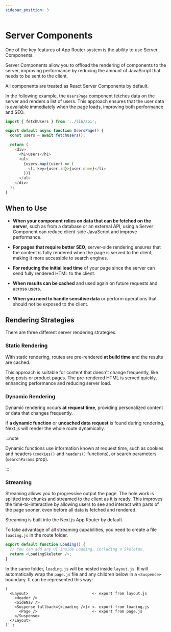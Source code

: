 ```yaml
---
sidebar_position: 3
---
```


# Server Components

One of the key features of App Router system is the ability to use Server
Components.

Server Components allow you to offload the rendering of components to the
server, improving performance by reducing the amount of JavaScript that needs to
be sent to the client.

All components are treated as React Server Components by default.

In the following example, the `UsersPage` component fetches data on the server
and renders a list of users. This approach ensures that the user data is
available immediately when the page loads, improving both performance and SEO.

```javascript title="app/users/page.js"
import { fetchUsers } from '../lib/api';

export default async function UsersPage() {
  const users = await fetchUsers();

  return (
    <div>
      <h1>Users</h1>
      <ul>
        {users.map((user) => (
          <li key={user.id}>{user.name}</li>
        ))}
      </ul>
    </div>
  );
}
```

## When to Use

- **When your component relies on data that can be fetched on the server**, such
  as from a database or an external API, using a Server Component can reduce
  client-side JavaScript and improve performance.

- **For pages that require better SEO**, server-side rendering ensures that the
  content is fully rendered when the page is served to the client, making it
  more accessible to search engines.

- **For reducing the initial load time** of your page since the server can send
  fully rendered HTML to the client.

- **When results can be cached** and used again on future requests and across
  users.

- **When you need to handle sensitive data** or perform operations that should
  not be exposed to the client.

## Rendering Strategies

There are three different server rendering strategies.

### Static Rendering

With static rendering, routes are pre-rendered **at build time** and the results
are cached.

This approach is suitable for content that doesn't change frequently, like blog
posts or product pages. The pre-rendered HTML is served quickly, enhancing
performance and reducing server load.

### Dynamic Rendering

Dynamic rendering occurs **at request time**, providing personalized content or
data that changes frequently.

If **a dynamic function** or **uncached data request** is found during
rendering, Next.js will render the whole route dynamically.

:::note

Dynamic functions use information known at request time, such as cookies and
headers (`cookies()` and `headers()` functions), or search parameters
(`searchParams` prop).

:::

### Streaming

Streaming allows you to progressive output the page. The hole work is splitted
into chunks and streamed to the client as it is ready. This improves the
time-to-interactive by allowing users to see and interact with parts of the page
sooner, even before all data is fetched and rendered.

Streaming is built into the Next.js App Router by default.

To take advantage of all streaming capabilities, you need to create a file
`loading.js` in the route folder.

```javascript
export default function Loading() {
  // You can add any UI inside Loading, including a Skeleton.
  return <LoadingSkeleton />;
}
```

In the same folder, `loading.js` will be nested inside `layout.js`. It will
automatically wrap the `page.js` file and any children below in a `<Suspense>`
boundary. It can be represented this way:

```palintext title="Component Hierarchy"
(
  <Layout>                            <- export from layout.js
    <Header />
    <SideNav />
    <Suspense fallback={<Loading />}> <- export from loading.js
      <Page />                        <- export from page.js
    </Suspense>
  </Layout>
)``;
```
